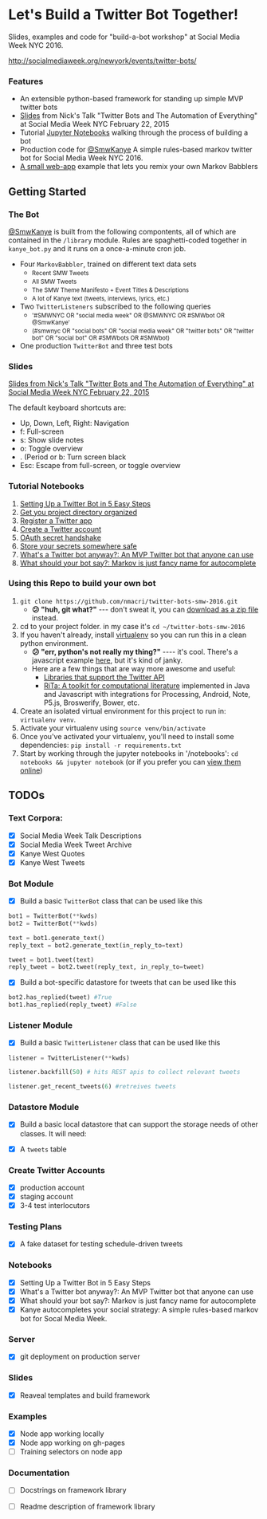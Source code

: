 Let's Build a Twitter Bot Together!
=========

Slides, examples and code for "build-a-bot workshop" at Social Media Week NYC 2016.

http://socialmediaweek.org/newyork/events/twitter-bots/

### Features
- An extensible python-based framework for standing up simple MVP twitter bots
- [Slides](http://nmacri.github.io/twitter-bots-smw-2016/slides) from Nick's Talk "Twitter Bots and The Automation of Everything" at Social Media Week NYC February 22, 2015
- Tutorial [Jupyter Notebooks](http://nbviewer.jupyter.org/github/nmacri/twitter-bots-smw-2016/tree/master/notebooks/) walking through the process of building a bot
- Production code for [@SmwKanye](http://twitter.com/SmwKanye) A simple rules-based markov twitter bot for Social Media Week NYC 2016.
- [A small web-app](http://nmacri.github.io/twitter-bots-smw-2016/examples/app/) example that lets you remix your own Markov Babblers

## Getting Started

### The Bot

[@SmwKanye](http://twitter.com/SmwKanye) is built from the following compontents, all of which are contained in the `/library` module.  Rules are spaghetti-coded together in `kanye_bot.py` and it runs on a once-a-minute cron job.

- Four `MarkovBabbler`, trained on different text data sets
  - <small>Recent SMW Tweets</small>
  - <small>All SMW Tweets</small>
  - <small>The SMW Theme Manifesto + Event Titles & Descriptions</small>
  - <small>A lot of Kanye text (tweets, interviews, lyrics, etc.)</small>
- Two `TwitterListeners` subscribed to the following queries
  - <small>'#SMWNYC OR "social media week" OR @SMWNYC OR #SMWbot OR @SmwKanye'</small>
  - <small>(#smwnyc OR "social bots" OR "social media week" OR "twitter bots" OR "twitter bot" OR "social bot" OR #SMWbots OR #SMWbot)</small>
- One production `TwitterBot` and three test bots

### Slides

[Slides from Nick's Talk "Twitter Bots and The Automation of Everything" at Social Media Week NYC February 22, 2015](http://nmacri.github.io/twitter-bots-smw-2016/slides)

The default keyboard shortcuts are:

- Up, Down, Left, Right: Navigation
- f: Full-screen
- s: Show slide notes
- o: Toggle overview
- . (Period or b: Turn screen black
- Esc: Escape from full-screen, or toggle overview

### Tutorial Notebooks

1. [Setting Up a Twitter Bot in 5 Easy Steps](http://nbviewer.jupyter.org/github/nmacri/twitter-bots-smw-2016/blob/master/notebooks/1%20-%20Setting%20Up%20a%20Twitter%20Bot%20in%205%20Easy%20Steps.ipynb)
 1. [Get you project directory organized](http://nbviewer.jupyter.org/github/nmacri/twitter-bots-smw-2016/blob/master/notebooks/1%20-%20Setting%20Up%20a%20Twitter%20Bot%20in%205%20Easy%20Steps.ipynb#1.-First-things-first,-let's-get-our-project-directory-organized)
 2. [Register a Twitter app](http://nbviewer.jupyter.org/github/nmacri/twitter-bots-smw-2016/blob/master/notebooks/1%20-%20Setting%20Up%20a%20Twitter%20Bot%20in%205%20Easy%20Steps.ipynb#2.-Good,-that-went-smoothly,-now-let's-go-deal-with-twitter)
 3. [Create a Twitter account](https://twitter.com/signup)
 4. [OAuth secret handshake](http://nbviewer.jupyter.org/github/nmacri/twitter-bots-smw-2016/blob/master/notebooks/1%20-%20Setting%20Up%20a%20Twitter%20Bot%20in%205%20Easy%20Steps.ipynb#4.-Final-OAuth-step:-Secret-handshake!)
 5. [Store your secrets somewhere safe](http://nbviewer.jupyter.org/github/nmacri/twitter-bots-smw-2016/blob/master/notebooks/1%20-%20Setting%20Up%20a%20Twitter%20Bot%20in%205%20Easy%20Steps.ipynb#5.-Store-your-secrets-somewhere-safe)
2. [What's a Twitter bot anyway?: An MVP Twitter bot that anyone can use](http://nbviewer.jupyter.org/github/nmacri/twitter-bots-smw-2016/blob/master/notebooks/2%20-%20An%20MVP%20Twitter%20bot%20that%20anyone%20can%20use.ipynb)
3. [What should your bot say?: Markov is just fancy name for autocomplete](http://nbviewer.jupyter.org/github/nmacri/twitter-bots-smw-2016/blob/master/notebooks/3%20-%20What%20should%20your%20bot%20say%3F.ipynb)

### Using this Repo to build your own bot

1. `git clone https://github.com/nmacri/twitter-bots-smw-2016.git` 
    - **:confused: "huh, git what?"** --- don't sweat it, you can [download as a zip file](https://github.com/nmacri/twitter-bots-smw-2016/archive/master.zip) instead.
2. cd to your project folder.  in my case it's `cd ~/twitter-bots-smw-2016`
3. If you haven't already, install [virtualenv](https://virtualenv.readthedocs.org/en/latest/installation.html) so you can run this in a clean python environment.
    - **:confused: "err, python's not really my thing?"** ---- it's cool.  There's a javascript example [here](http://nmacri.github.io/twitter-bots-smw-2016/examples/app/), but it's kind of janky.  
    - Here are a few things that are way more awesome and useful:
        - [Libraries that support the Twitter API](https://dev.twitter.com/overview/api/twitter-libraries)
        - [RiTa: A toolkit for computational literature](https://rednoise.org/rita/) implemented in Java and Javascript with integrations for Processing, Android, Note, P5.js, Broswerify, Bower, etc.
4. Create an isolated virtual environment for this project to run in: `virtualenv venv`.
5. Activate your virtualenv using `source venv/bin/activate`
6. Once you've activated your virtualenv, you'll need to install some dependencies: `pip install -r requirements.txt`
7. Start by working through the jupyter notebooks in '/notebooks': `cd notebooks && jupyter notebook` (or if you prefer you can [view them online](http://nbviewer.jupyter.org/github/nmacri/twitter-bots-smw-2016/tree/master/notebooks/))

## TODOs

###  Text Corpora:
- [x] Social Media Week Talk Descriptions
- [x] Social Media Week Tweet Archive
- [x] Kanye West Quotes
- [x] Kanye West Tweets

### Bot Module

- [x] Build a basic `TwitterBot` class that can be used like this

```python
bot1 = TwitterBot(**kwds)
bot2 = TwitterBot(**kwds)

text = bot1.generate_text()
reply_text = bot2.generate_text(in_reply_to=text)

tweet = bot1.tweet(text)
reply_tweet = bot2.tweet(reply_text, in_reply_to=tweet)
```

- [x] Build a bot-specific datastore for tweets that can be used like this

```python
bot2.has_replied(tweet) #True
bot1.has_replied(reply_tweet) #False
```

### Listener Module

- [x] Build a basic `TwitterListener` class that can be used like this

```python
listener = TwitterListener(**kwds)

listener.backfill(50) # hits REST apis to collect relevant tweets 

listener.get_recent_tweets(6) #retreives tweets
```

### Datastore Module

- [x] Build a basic local datastore that can support the storage needs of other classes.  It will need:
 - [x] A `tweets` table


### Create Twitter Accounts

- [x] production account
- [x] staging account
- [x] 3-4 test interlocutors

### Testing Plans
- [x] A fake dataset for testing schedule-driven tweets

### Notebooks
- [x] Setting Up a Twitter Bot in 5 Easy Steps
- [x] What's a Twitter bot anyway?: An MVP Twitter bot that anyone can use
- [x] What should your bot say?: Markov is just fancy name for autocomplete
- [x] Kanye autocompletes your social strategy: A simple rules-based markov bot for Socal Media Week.

### Server
- [x] git deployment on production server

### Slides
- [x] Reaveal templates and build framework

### Examples
- [x] Node app working locally
- [x] Node app working on gh-pages
- [ ] Training selectors on node app

### Documentation
- [ ] Docstrings on framework library
- [ ] Readme description of framework library


